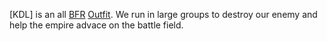 \[KDL\] is an all [BFR](/BFR "wikilink") [Outfit](/Outfit "wikilink"). We
run in large groups to destroy our enemy and help the empire advace on
the battle field.
